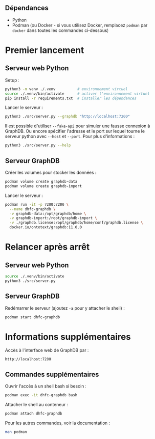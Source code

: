 ## Dépendances
- Python
- Podman (ou Docker - si vous utilisez Docker, remplacez `podman` par `docker` dans toutes les commandes ci-dessous)

# Premier lancement

## Serveur web Python

Setup :
```bash
python3 -m venv ./.venv          # environnement virtuel
source ./.venv/bin/activate      # activer l'environnement virtuel
pip install -r requirements.txt  # installer les dépendances
```

Lancer le serveur :
```bash
python3 ./src/server.py --graphdb "http://localhost:7200" 
```
Il est possible d'utiliser `--fake-api` pour simuler une fausse connexion à GraphDB.
Ou encore spécifier l'adresse et le port sur lequel tourne le serveur python avec `--host` et `--port`.
Pour plus d'informations :
```bash
python3 ./src/server.py --help
```

## Serveur GraphDB

Créer les volumes pour stocker les données :
```bash
podman volume create graphdb-data
podman volume create graphdb-import
```

Lancer le serveur :
```bash
podman run -it -p 7200:7200 \
  --name dhfc-graphdb \
  -v graphdb-data:/opt/graphdb/home \
  -v graphdb-import:/root/graphdb-import \
  -v ./graphdb.license:/opt/graphdb/home/conf/graphdb.license \
  docker.io/ontotext/graphdb:11.0.0
```

# Relancer après arrêt

## Serveur web Python
```bash
source ./.venv/bin/activate
python3 ./src/server.py
```

## Serveur GraphDB
Redémarrer le serveur (ajoutez `-a` pour y attacher le shell) :
```bash
podman start dhfc-graphdb
```

# Informations supplémentaires

Accès à l'interface web de GraphDB par :
```
http://localhost:7200
```

## Commandes supplémentaires

Ouvrir l'accès à un shell bash si besoin :
```bash
podman exec -it dhfc-graphdb bash
```

Attacher le shell au conteneur :
```bash
podman attach dhfc-graphdb
```

Pour les autres commandes, voir la documentation :
```bash
man podman
```